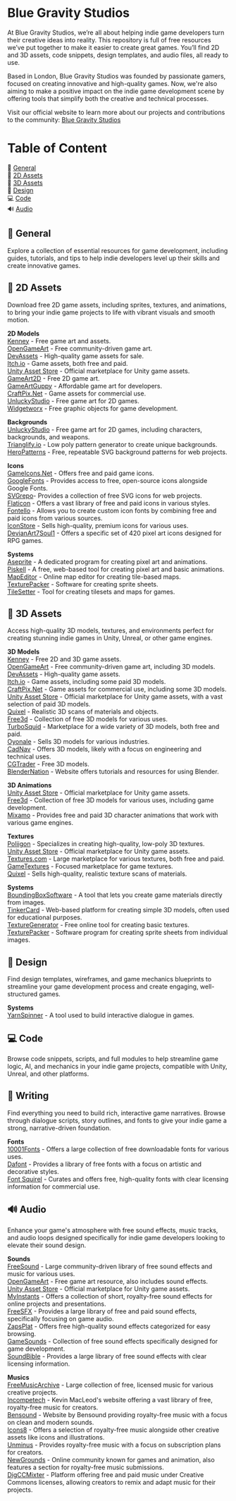# Blue Gravity Studios
At Blue Gravity Studios, we’re all about helping indie game developers turn their creative ideas into reality. This repository is full of free resources we’ve put together to make it easier to create great games. You’ll find 2D and 3D assets, code snippets, design templates, and audio files, all ready to use.

Based in London, Blue Gravity Studios was founded by passionate gamers, focused on creating innovative and high-quality games.  Now, we're also aiming to make a positive impact on the indie game development scene by offering tools that simplify both the creative and technical processes.

Visit our official website to learn more about our projects and contributions to the community: [Blue Gravity Studios](https://gravity.blue/)

# Table of Content

📖 [General](https://github.com/bluegravitystudios/indie-game-assets/blob/main/README.md#-general)  
🎨 [2D Assets](https://github.com/bluegravitystudios/indie-game-assets/blob/main/README.md#-2d-assets)  
🎲 [3D Assets](https://github.com/bluegravitystudios/indie-game-assets/blob/main/README.md#-3d-assets)  
🧩 [Design](https://github.com/bluegravitystudios/indie-game-assets/blob/main/README.md#-design)  
💻 [Code](https://github.com/bluegravitystudios/indie-game-assets/blob/main/README.md#-code)  
🔊 [Audio](https://github.com/bluegravitystudios/indie-game-assets/blob/main/README.md#-audio)  


##  📖 General
Explore a collection of essential resources for game development, including guides, tutorials, and tips to help indie developers level up their skills and create innovative games.  
 

## 🎨 2D Assets
Download free 2D game assets, including sprites, textures, and animations, to bring your indie game projects to life with vibrant visuals and smooth motion.  

**2D Models**  
 [Kenney](https://kenney.nl/assets) - Free game art and assets.  
 [OpenGameArt](https://opengameart.org/) - Free community-driven game art.    
 [DevAssets](https://devassets.com/) - High-quality game assets for sale.  
 [Itch.io](https://itch.io/game-assets) - Game assets, both free and paid.  
 [Unity Asset Store](https://assetstore.unity.com/) - Official marketplace for Unity game assets.  
 [GameArt2D](https://www.gameart2d.com/freebies.html) - Free 2D game art.  
 [GameArtGuppy](https://www.gameartguppy.com/) - Affordable game art for developers.  
 [CraftPix.Net](https://craftpix.net/) - Game assets for commercial use.  
 [UnluckyStudio](https://unluckystudio.com/category/freegameart/) - Free game art for 2D games.  
 [Widgetworx](https://www.widgetworx.com/projects/sl.html) - Free graphic objects for game development.  

 **Backgrounds**  
 [UnluckyStudio](https://unluckystudio.com/category/freegameart/) - Free game art for 2D games, including characters, backgrounds, and weapons.  
 [Trianglify.io](https://trianglify.io/) - Low poly pattern generator to create unique backgrounds.  
 [HeroPatterns](https://heropatterns.com/) - Free, repeatable SVG background patterns for web projects.  

 **Icons**  
 [GameIcons.Net](https://game-icons.net/) - Offers free and paid game icons.  
 [GoogleFonts](https://fonts.google.com/icons) - Provides access to free, open-source icons alongside Google Fonts.  
 [SVGrepo](https://www.svgrepo.com/)- Provides a collection of free SVG icons for web projects.  
 [Flaticon](https://www.flaticon.com/) - Offers a vast library of free and paid icons in various styles.  
 [Fontello](https://fontello.com/) - Allows you to create custom icon fonts by combining free and paid icons from various sources.  
 [IconStore](https://iconstore.co/) - Sells high-quality, premium icons for various uses.  
 [DevianArt7Soul1](https://www.deviantart.com/7soul1/art/420-Pixel-Art-Icons-for-RPG-129892453) - Offers a specific set of 420 pixel art icons designed for RPG games.  

 **Systems**  
 [Aseprite](https://www.aseprite.org/) - A dedicated program for creating pixel art and animations.  
 [Piskell](https://www.piskelapp.com/) - A free, web-based tool for creating pixel art and basic animations.  
 [MapEditor](https://www.mapeditor.org/) - Online map editor for creating tile-based maps.  
 [TexturePacker](https://www.codeandweb.com/texturepacker) -  Software for creating sprite sheets.  
 [TileSetter](https://www.tilesetter.org/) - Tool for creating tilesets and maps for games.  
 
## 🎲 3D Assets 
Access high-quality 3D models, textures, and environments perfect for creating stunning indie games in Unity, Unreal, or other game engines.  

**3D Models**  
[Kenney](https://kenney.nl/assets) -  Free 2D and 3D game assets.  
[OpenGameArt](https://opengameart.org/) - Free community-driven game art, including 3D models.  
[DevAssets](https://devassets.com/) -   High-quality game assets.  
[Itch.io](https://itch.io/game-assets) - Game assets, including some paid 3D models.  
[CraftPix.Net](https://craftpix.net/) - Game assets for commercial use, including some 3D models.  
[Unity Asset Store](https://assetstore.unity.com/) - Official marketplace for Unity game assets, with a vast selection of paid 3D models.  
[Quixel](https://quixel.com/megascans/home) - Realistic 3D scans of materials and objects.  
[Free3d](https://free3d.com/) - Collection of free 3D models for various uses.  
[TurboSquid](https://www.turbosquid.com/) - Marketplace for a wide variety of 3D models, both free and paid.  
[Oyonale](http://www.oyonale.com/modeles.php?lang=en) - Sells 3D models for various industries.  
[CadNav](https://www.cadnav.com/3d-models/) - Offers 3D models, likely with a focus on engineering and technical uses.  
[CGTrader](https://www.cgtrader.com/3d-models/animals?free=1) - Free 3D models.  
[BlenderNation](https://www.blendernation.com/category/art/free-blender-models/) - Website offers tutorials and resources for using Blender.  

**3D Animations**  
[Unity Asset Store](https://assetstore.unity.com/) - Official marketplace for Unity game assets.  
[Free3d](https://free3d.com/) - Collection of free 3D models for various uses, including game development.  
[Mixamo](https://www.mixamo.com/#/) - Provides free and paid 3D character animations that work with various game engines.

**Textures**  
[Poliigon](https://www.poliigon.com/) - Specializes in creating high-quality, low-poly 3D textures.  
[Unity Asset Store](https://assetstore.unity.com/) - Official marketplace for Unity game assets.  
[Textures.com](https://www.textures.com/) - Large marketplace for various textures, both free and paid.  
[GameTextures](https://gametextures.com/shop?order=new&s=) - Focused marketplace for game textures.  
[Quixel](https://quixel.com/megascans/home) - Sells high-quality, realistic texture scans of materials.  

**Systems**  
[BoundingBoxSoftware](https://boundingboxsoftware.com/materialize/) - A tool that lets you create game materials directly from images.  
[TinkerCard](https://www.tinkercad.com/things) - Web-based platform for creating simple 3D models, often used for educational purposes.  
[TextureGenerator](https://cpetry.github.io/TextureGenerator-Online/) - Free online tool for creating basic textures.  
[TexturePacker](https://www.codeandweb.com/texturepacker) - Software program for creating sprite sheets from individual images.  
 
## 🧩 Design
Find design templates, wireframes, and game mechanics blueprints to streamline your game development process and create engaging, well-structured games.

**Systems**  
[YarnSpinner](https://github.com/YarnSpinnerTool/YarnSpinner) - A tool used to build interactive dialogue in games.  
  
## 💻 Code
Browse code snippets, scripts, and full modules to help streamline game logic, AI, and mechanics in your indie game projects, compatible with Unity, Unreal, and other platforms.

## 📃 Writing
Find everything you need to build rich, interactive game narratives. Browse through dialogue scripts, story outlines, and fonts to give your indie game a strong, narrative-driven foundation.  

**Fonts**  
[10001Fonts](https://www.1001fonts.com/) - Offers a large collection of free downloadable fonts for various uses.  
[Dafont](https://www.dafont.com/pt/) - Provides a library of free fonts with a focus on artistic and decorative styles.  
[Font Squirel](https://www.fontsquirrel.com/) - Curates and offers free, high-quality fonts with clear licensing information for commercial use.  
  
##  🔊 Audio
Enhance your game's atmosphere with free sound effects, music tracks, and audio loops designed specifically for indie game developers looking to elevate their sound design.  

**Sounds**  
[FreeSound](https://freesound.org/) - Large community-driven library of free sound effects and music for various uses.  
[OpenGameArt](https://opengameart.org/) - Free game art resource, also includes sound effects.  
[Unity Asset Store](https://assetstore.unity.com/) - Official marketplace for Unity game assets.  
[MyInstants](https://www.myinstants.com/en/index/us/) -  Offers a collection of short, royalty-free sound effects for online projects and presentations.  
[FreeSFX](https://www.freesfx.co.uk/) - Provides a large library of free and paid sound effects, specifically focusing on game audio.  
[ZapsPlat](https://www.zapsplat.com/) - Offers free high-quality sound effects categorized for easy browsing.  
[GameSounds](https://gamesounds.xyz/#google_vignette) - Collection of free sound effects specifically designed for game development.  
[SoundBible](https://soundbible.com/#google_vignette) - Provides a large library of free sound effects with clear licensing information.  

**Musics**  
[FreeMusicArchive](https://freemusicarchive.org/) - Large collection of free, licensed music for various creative projects.  
[Incompetech](https://incompetech.com/music/) - Kevin MacLeod's website offering a vast library of free, royalty-free music for creators.  
[Bensound](https://www.bensound.com/) - Website by Bensound providing royalty-free music with a focus on clean and modern sounds.  
[Icons8](https://icons8.com/music) - Offers a selection of royalty-free music alongside other creative assets like icons and illustrations.  
[Unminus](https://www.unminus.com/) - Provides royalty-free music with a focus on subscription plans for creators.  
[NewGrounds](https://www.newgrounds.com/audio/) - Online community known for games and animation, also features a section for royalty-free music submissions.  
[DigCCMixter](http://dig.ccmixter.org/) - Platform offering free and paid music under Creative Commons licenses, allowing creators to remix and adapt music for their projects.  


